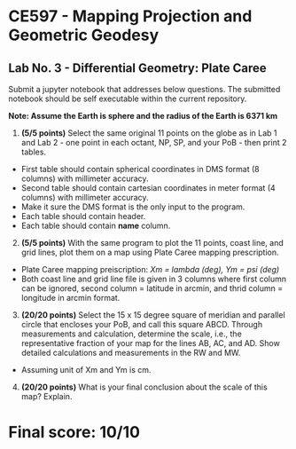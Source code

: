 # CE597 - Mapping Projection and Geometric Geodesy

## Lab No. 3 - Differential Geometry: Plate Caree

Submit a jupyter notebook that addresses below questions. The submitted notebook should be self executable within the current repository.

**Note: Assume the Earth is sphere and the radius of the Earth is 6371 km**

1. **(5/5 points)** Select the same original 11 points on the globe as in Lab 1 and Lab 2 - one point in each octant, NP, SP, and your PoB - then print 2 tables.
  - First table should contain spherical coordinates in DMS format (8 columns) with millimeter accuracy.
  - Second table should contain cartesian coordinates in meter format (4 columns) with millimeter accuracy.
  - Make it sure the DMS format is the only input to the program.
  - Each table should contain header.
  - Each table should contain **name** column.
2. **(5/5 points)** With the same program to plot the 11 points, coast line, and grid lines, plot them on a map using Plate Caree mapping prescription.
  - Plate Caree mapping preiscription: *Xm = lambda (deg), Ym = psi (deg)*
  - Both coast line and grid line file is given in 3 columns where first column can be ignored, second column = latitude in arcmin, and thrid column = longitude in arcmin format.
3. **(20/20 points)** Select the 15 x 15 degree square of meridian and parallel circle that encloses your PoB, and call this square ABCD. Through measurements and calculation, determine the scale, i.e., the representative fraction of your map for the lines AB, AC, and AD. Show detailed calculations and measurements in the RW and MW.
  - Assuming unit of Xm and Ym is cm.
4. **(20/20 points)** What is your final conclusion about the scale of this map? Explain.

# Final score: 10/10
